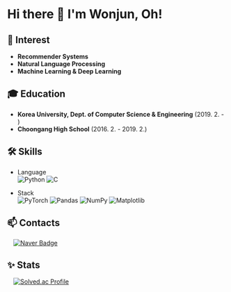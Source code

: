 # Hi there 👋 I'm Wonjun, Oh!

## 🥰 Interest
- **Recommender Systems**
- **Natural Language Processing**
- **Machine Learning & Deep Learning**

## 🎓 Education
- **Korea University, Dept. of Computer Science & Engineering** (2019. 2. - )
- **Choongang High School** (2016. 2. - 2019. 2.)

## 🛠️ Skills
- Language <br>
  ![Python](https://img.shields.io/badge/python-3670A0?style=for-the-badge&logo=python&logoColor=ffdd54)
  ![C](https://img.shields.io/badge/c-%2300599C.svg?style=for-the-badge&logo=c&logoColor=white)

- Stack <br>
  ![PyTorch](https://img.shields.io/badge/PyTorch-%23EE4C2C.svg?style=for-the-badge&logo=PyTorch&logoColor=white)
  ![Pandas](https://img.shields.io/badge/pandas-%23150458.svg?style=for-the-badge&logo=pandas&logoColor=white)
  ![NumPy](https://img.shields.io/badge/numpy-%23013243.svg?style=for-the-badge&logo=numpy&logoColor=white)
  ![Matplotlib](https://img.shields.io/badge/Matplotlib-%23ffffff.svg?style=for-the-badge&logo=Matplotlib&logoColor=black)

## 📫 Contacts
&emsp;[![Naver Badge](https://img.shields.io/badge/Naver-03C75A?style=for-the-badge&logoColor=white&link=mailto:owj0421@naver.com)](mailto:owj0421@naver.com)

## ✨ Stats
&emsp;[![Solved.ac Profile](http://mazassumnida.wtf/api/v2/generate_badge?boj=owj0421)](https://solved.ac/owj0421/)
